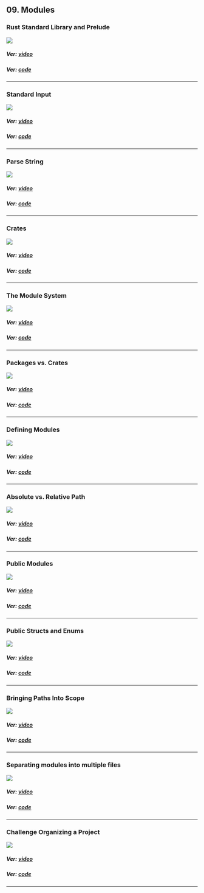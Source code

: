 ## 09. Modules

### Rust Standard Library and Prelude

<p align="start">
<img  src="https://res.cloudinary.com/rustlatamgroup/image/upload/v1673369559/Rust%20Essential%20Training/09%20Modules/01_g1j8xj.png">
</p>

##### Ver: [video](https://discord.com/channels/1057309286654554173/1057319580139266068/1058199725146386463)

##### Ver: [code](https://github.com/RustLatamGroup/Curso-de-Rust/tree/main/src/09.%20Modules/rust_standard_library_and_preludio)

<hr>

### Standard Input

<p align="start">
<img  src="https://res.cloudinary.com/rustlatamgroup/image/upload/v1673369559/Rust%20Essential%20Training/09%20Modules/02_m9gina.png">
</p>

##### Ver: [video](https://discord.com/channels/1057309286654554173/1057319580139266068/1058199786026704978)

##### Ver: [code](https://github.com/RustLatamGroup/Curso-de-Rust/tree/main/src/09.%20Modules/standard_input)

<hr>

### Parse String

<p align="start">
<img  src="https://res.cloudinary.com/rustlatamgroup/image/upload/v1673369559/Rust%20Essential%20Training/09%20Modules/03_re1kl9.png">
</p>

##### Ver: [video](https://discord.com/channels/1057309286654554173/1057319580139266068/1058200473695420497)

##### Ver: [code](https://github.com/RustLatamGroup/Curso-de-Rust/tree/main/src/09.%20Modules/parse_string)

<hr>

### Crates

<p align="start">
<img  src="https://res.cloudinary.com/rustlatamgroup/image/upload/v1673369559/Rust%20Essential%20Training/09%20Modules/04_sc7nt8.png">
</p>

##### Ver: [video](https://discord.com/channels/1057309286654554173/1057319580139266068/1058203055453114388)

##### Ver: [code](https://github.com/RustLatamGroup/Curso-de-Rust/tree/main/src/09.%20Modules/crates)

<hr>

### The Module System

<p align="start">
<img  src="https://res.cloudinary.com/rustlatamgroup/image/upload/v1673369559/Rust%20Essential%20Training/09%20Modules/05_bi4opq.png">
</p>

##### Ver: [video](https://discord.com/channels/1057309286654554173/1057319580139266068/1058206149511479356)

##### Ver: [code](https://github.com/RustLatamGroup/Curso-de-Rust/tree/main/src/09.%20Modules/the_module_system)

<hr>

### Packages vs. Crates

<p align="start">
<img  src="https://res.cloudinary.com/rustlatamgroup/image/upload/v1673369560/Rust%20Essential%20Training/09%20Modules/06_v3fq5y.png">
</p>

##### Ver: [video](https://discord.com/channels/1057309286654554173/1057319580139266068/1058212610174095420)

##### Ver: [code](https://github.com/RustLatamGroup/Curso-de-Rust/tree/main/src/09.%20Modules/packages_vs_crates)

<hr>

### Defining Modules

<p align="start">
<img  src="https://res.cloudinary.com/rustlatamgroup/image/upload/v1673369559/Rust%20Essential%20Training/09%20Modules/07_kqneql.png">
</p>

##### Ver: [video](https://discord.com/channels/1057309286654554173/1057319580139266068/1058215313377874020)

##### Ver: [code](https://github.com/RustLatamGroup/Curso-de-Rust/tree/main/src/09.%20Modules/definig_modules)

<hr>

### Absolute vs. Relative Path

<p align="start">
<img  src="https://res.cloudinary.com/rustlatamgroup/image/upload/v1673369560/Rust%20Essential%20Training/09%20Modules/08_w5creg.png">
</p>

##### Ver: [video](https://discord.com/channels/1057309286654554173/1057319580139266068/1058232598175940671)

##### Ver: [code](https://github.com/RustLatamGroup/Curso-de-Rust/tree/main/src/09.%20Modules/absolute_vs_relative_path)

<hr>

### Public Modules

<p align="start">
<img  src="https://res.cloudinary.com/rustlatamgroup/image/upload/v1673369560/Rust%20Essential%20Training/09%20Modules/09_ab7nnc.png">
</p>

##### Ver: [video](https://discord.com/channels/1057309286654554173/1057319580139266068/1058234145404362792)

##### Ver: [code](https://github.com/RustLatamGroup/Curso-de-Rust/tree/main/src/09.%20Modules/public_modules)

<hr>

### Public Structs and Enums

<p align="start">
<img  src="https://res.cloudinary.com/rustlatamgroup/image/upload/v1673369560/Rust%20Essential%20Training/09%20Modules/10_fx5ind.png">
</p>

##### Ver: [video](https://discord.com/channels/1057309286654554173/1057319580139266068/1058246409595408476)

##### Ver: [code](https://github.com/RustLatamGroup/Curso-de-Rust/tree/main/src/09.%20Modules/public_structs_and_enums)

<hr>

### Bringing Paths Into Scope

<p align="start">
<img  src="https://res.cloudinary.com/rustlatamgroup/image/upload/v1673369560/Rust%20Essential%20Training/09%20Modules/11_qpze3n.png">
</p>

##### Ver: [video](https://discord.com/channels/1057309286654554173/1057319580139266068/1058246932910329916)

##### Ver: [code](https://github.com/RustLatamGroup/Curso-de-Rust/tree/main/src/09.%20Modules/bringing_paths_into_scope)

<hr>

### Separating modules into multiple files

<p align="start">
<img  src="https://res.cloudinary.com/rustlatamgroup/image/upload/v1673369560/Rust%20Essential%20Training/09%20Modules/12_jva4se.png">
</p>

##### Ver: [video](https://discord.com/channels/1057309286654554173/1057319580139266068/1058247325472006235)

##### Ver: [code](https://github.com/RustLatamGroup/Curso-de-Rust/tree/main/src/09.%20Modules/separating_modules_into_multiple_files)

<hr>

### Challenge Organizing a Project

<p align="start">
<img  src="https://res.cloudinary.com/rustlatamgroup/image/upload/v1673369561/Rust%20Essential%20Training/09%20Modules/13_wt5zfw.png">
</p>

##### Ver: [video](https://discord.com/channels/1057309286654554173/1057319580139266068/1058247423065071707)

##### Ver: [code](https://github.com/RustLatamGroup/Curso-de-Rust/tree/main/src/09.%20Modules/desafio_organizing_a_project)

<hr>
